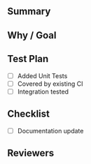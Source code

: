 ## Summary
<!-- Overview of the changes involved in the PR -->


## Why / Goal
<!-- Use cases and qualitative impact / opportunities unlocked -->


## Test Plan
<!-- What was the process for testing the PR. How would someone extending / refactoring the work know it works. Not all
of these apply to every PR. -->
- [ ] Added Unit Tests
- [ ] Covered by existing CI
- [ ] Integration tested

## Checklist
- [ ] Documentation update

## Reviewers

